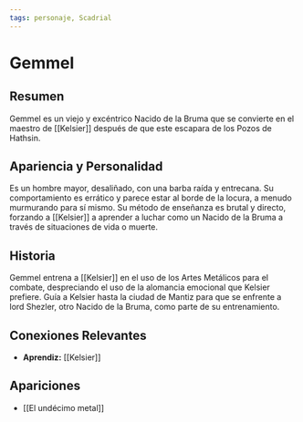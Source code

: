 ```yaml
---
tags: personaje, Scadrial
---
```


# Gemmel

## Resumen
Gemmel es un viejo y excéntrico Nacido de la Bruma que se convierte en el maestro de [[Kelsier]] después de que este escapara de los Pozos de Hathsin.

## Apariencia y Personalidad
Es un hombre mayor, desaliñado, con una barba raída y entrecana. Su comportamiento es errático y parece estar al borde de la locura, a menudo murmurando para sí mismo. Su método de enseñanza es brutal y directo, forzando a [[Kelsier]] a aprender a luchar como un Nacido de la Bruma a través de situaciones de vida o muerte.

## Historia
Gemmel entrena a [[Kelsier]] en el uso de los Artes Metálicos para el combate, despreciando el uso de la alomancia emocional que Kelsier prefiere. Guía a Kelsier hasta la ciudad de Mantiz para que se enfrente a lord Shezler, otro Nacido de la Bruma, como parte de su entrenamiento.

## Conexiones Relevantes
* **Aprendiz:** [[Kelsier]]

## Apariciones
* [[El undécimo metal]]
